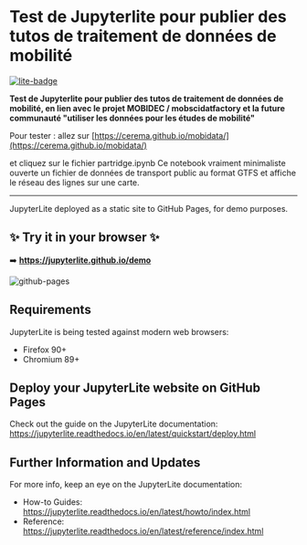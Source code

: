# Test de Jupyterlite pour publier des tutos de traitement de données de mobilité

[![lite-badge](https://jupyterlite.rtfd.io/en/latest/_static/badge.svg)](https://jupyterlite.github.io/demo)

**Test de Jupyterlite pour publier des tutos de traitement de données de mobilité, 
en lien avec le projet MOBIDEC / mobscidatfactory
et la future communauté "utiliser les données pour les études de mobilité"**

Pour tester : allez sur [https://cerema.github.io/mobidata/](https://cerema.github.io/mobidata/)

et cliquez sur le fichier partridge.ipynb
Ce notebook vraiment minimaliste ouverte un fichier de données de transport public au format GTFS et affiche le réseau des lignes sur une carte.

_________________________________________________________________________

JupyterLite deployed as a static site to GitHub Pages, for demo purposes.

## ✨ Try it in your browser ✨

➡️ **https://jupyterlite.github.io/demo**

![github-pages](https://user-images.githubusercontent.com/591645/120649478-18258400-c47d-11eb-80e5-185e52ff2702.gif)

## Requirements

JupyterLite is being tested against modern web browsers:

- Firefox 90+
- Chromium 89+

## Deploy your JupyterLite website on GitHub Pages

Check out the guide on the JupyterLite documentation: https://jupyterlite.readthedocs.io/en/latest/quickstart/deploy.html

## Further Information and Updates

For more info, keep an eye on the JupyterLite documentation:

- How-to Guides: https://jupyterlite.readthedocs.io/en/latest/howto/index.html
- Reference: https://jupyterlite.readthedocs.io/en/latest/reference/index.html
